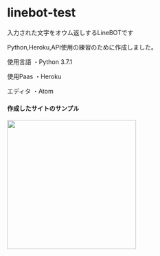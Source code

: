# linebot-test

入力された文字をオウム返しするLineBOTです

Python,Heroku,API使用の練習のために作成しました。

使用言語
・Python 3.7.1

使用Paas
・Heroku

エディタ
・Atom

#### 作成したサイトのサンプル
<img src="https://imgur.com/a/vzmzUIy" width="300" height="300">
